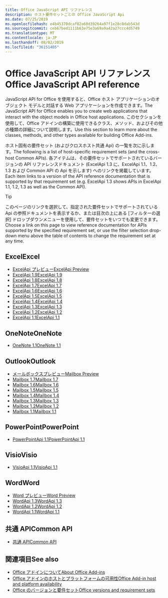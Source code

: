 ```yaml
---
title: Office JavaScript API リファレンス
description: ホスト要件セットごとの Office JavaScript Api
ms.date: 07/25/2019
ms.openlocfilehash: e4b45370dcaf82a60d39264a97f1e28c0dab543d
ms.sourcegitcommit: ceb67bed1111b63e75e3a69a9a42a27ccc4d5749
ms.translationtype: MT
ms.contentlocale: ja-JP
ms.lasthandoff: 08/02/2019
ms.locfileid: "36151405"
---
```

# <a name="office-javascript-api-reference"></a><span data-ttu-id="79fdd-103">Office JavaScript API リファレンス</span><span class="sxs-lookup"><span data-stu-id="79fdd-103">Office JavaScript API reference</span></span>

<span data-ttu-id="79fdd-104">JavaScript API for Office を使用すると、Office ホスト アプリケーションのオブジェクト モデルと対話する Web アプリケーションを作成できます。</span><span class="sxs-lookup"><span data-stu-id="79fdd-104">The JavaScript API for Office enables you to create web applications that interact with the object models in Office host applications.</span></span> <span data-ttu-id="79fdd-105">このセクションを使用して、Office アドインの構築に使用できるクラス、メソッド、およびその他の種類の詳細について説明します。</span><span class="sxs-lookup"><span data-stu-id="79fdd-105">Use this section to learn more about the classes, methods, and other types available for building Office Add-ins.</span></span>

<span data-ttu-id="79fdd-106">ホスト固有の要件セット (およびクロスホスト共通 Api) の一覧を次に示します。</span><span class="sxs-lookup"><span data-stu-id="79fdd-106">The following is a list of host-specific requirement sets (and the cross-host Common APIs).</span></span> <span data-ttu-id="79fdd-107">各アイテムは、その要件セットでサポートされているバージョンの API リファレンスドキュメント (ExcelApi 1.3 に、ExcelApi 1.1、1.2、1.3 および Common API の Api を示します) へのリンクを掲載しています。</span><span class="sxs-lookup"><span data-stu-id="79fdd-107">Each item links to a version of the API reference documentation that is supported by that requirement set (e.g. ExcelApi 1.3 shows APIs in ExcelApi 1.1, 1.2, 1.3 as well as the Common API).</span></span>

> [!TIP]
> <span data-ttu-id="79fdd-108">このページのリンクを選択して、指定された要件セットでサポートされている Api の参照ドキュメントを表示するか、または目次の上にある [フィルターの選択] ドロップダウンメニューを使用して、要件セットをいつでも変更できます。</span><span class="sxs-lookup"><span data-stu-id="79fdd-108">Choose a link on this page to view reference documentation for APIs supported by the specified requirement set, or use the filter selection drop-down menu above the table of contents to change the requirement set at any time.</span></span>

## <a name="excel"></a><span data-ttu-id="79fdd-109">Excel</span><span class="sxs-lookup"><span data-stu-id="79fdd-109">Excel</span></span>

- [<span data-ttu-id="79fdd-110">ExcelApi プレビュー</span><span class="sxs-lookup"><span data-stu-id="79fdd-110">ExcelApi Preview</span></span>](/javascript/api/excel?view=excel-js-preview)
- [<span data-ttu-id="79fdd-111">ExcelApi 1.9</span><span class="sxs-lookup"><span data-stu-id="79fdd-111">ExcelApi 1.9</span></span>](/javascript/api/excel?view=excel-js-1.9)
- [<span data-ttu-id="79fdd-112">ExcelApi 1.8</span><span class="sxs-lookup"><span data-stu-id="79fdd-112">ExcelApi 1.8</span></span>](/javascript/api/excel?view=excel-js-1.8)
- [<span data-ttu-id="79fdd-113">ExcelApi 1.7</span><span class="sxs-lookup"><span data-stu-id="79fdd-113">ExcelApi 1.7</span></span>](/javascript/api/excel?view=excel-js-1.7)
- [<span data-ttu-id="79fdd-114">ExcelApi 1.6</span><span class="sxs-lookup"><span data-stu-id="79fdd-114">ExcelApi 1.6</span></span>](/javascript/api/excel?view=excel-js-1.6)
- [<span data-ttu-id="79fdd-115">ExcelApi 1.5</span><span class="sxs-lookup"><span data-stu-id="79fdd-115">ExcelApi 1.5</span></span>](/javascript/api/excel?view=excel-js-1.5)
- [<span data-ttu-id="79fdd-116">ExcelApi 1.4</span><span class="sxs-lookup"><span data-stu-id="79fdd-116">ExcelApi 1.4</span></span>](/javascript/api/excel?view=excel-js-1.4)
- [<span data-ttu-id="79fdd-117">ExcelApi 1.3</span><span class="sxs-lookup"><span data-stu-id="79fdd-117">ExcelApi 1.3</span></span>](/javascript/api/excel?view=excel-js-1.3)
- [<span data-ttu-id="79fdd-118">ExcelApi 1.2</span><span class="sxs-lookup"><span data-stu-id="79fdd-118">ExcelApi 1.2</span></span>](/javascript/api/excel?view=excel-js-1.2)
- [<span data-ttu-id="79fdd-119">ExcelApi 1.1</span><span class="sxs-lookup"><span data-stu-id="79fdd-119">ExcelApi 1.1</span></span>](/javascript/api/excel?view=excel-js-1.1)

## <a name="onenote"></a><span data-ttu-id="79fdd-120">OneNote</span><span class="sxs-lookup"><span data-stu-id="79fdd-120">OneNote</span></span>

- [<span data-ttu-id="79fdd-121">OneNote 1.1</span><span class="sxs-lookup"><span data-stu-id="79fdd-121">OneNote 1.1</span></span>](/javascript/api/onenote?view=onenote-js-1.1)

## <a name="outlook"></a><span data-ttu-id="79fdd-122">Outlook</span><span class="sxs-lookup"><span data-stu-id="79fdd-122">Outlook</span></span>

- [<span data-ttu-id="79fdd-123">メールボックスプレビュー</span><span class="sxs-lookup"><span data-stu-id="79fdd-123">Mailbox Preview</span></span>](/javascript/api/outlook?view=outlook-js-preview)
- [<span data-ttu-id="79fdd-124">Mailbox 1.7</span><span class="sxs-lookup"><span data-stu-id="79fdd-124">Mailbox 1.7</span></span>](/javascript/api/outlook?view=outlook-js-1.7)
- [<span data-ttu-id="79fdd-125">Mailbox 1.6</span><span class="sxs-lookup"><span data-stu-id="79fdd-125">Mailbox 1.6</span></span>](/javascript/api/outlook?view=outlook-js-1.6)
- [<span data-ttu-id="79fdd-126">Mailbox 1.5</span><span class="sxs-lookup"><span data-stu-id="79fdd-126">Mailbox 1.5</span></span>](/javascript/api/outlook?view=outlook-js-1.5)
- [<span data-ttu-id="79fdd-127">Mailbox 1.4</span><span class="sxs-lookup"><span data-stu-id="79fdd-127">Mailbox 1.4</span></span>](/javascript/api/outlook?view=outlook-js-1.4)
- [<span data-ttu-id="79fdd-128">Mailbox 1.3</span><span class="sxs-lookup"><span data-stu-id="79fdd-128">Mailbox 1.3</span></span>](/javascript/api/outlook?view=outlook-js-1.3)
- [<span data-ttu-id="79fdd-129">Mailbox 1.2</span><span class="sxs-lookup"><span data-stu-id="79fdd-129">Mailbox 1.2</span></span>](/javascript/api/outlook?view=outlook-js-1.2)
- [<span data-ttu-id="79fdd-130">Mailbox 1.1</span><span class="sxs-lookup"><span data-stu-id="79fdd-130">Mailbox 1.1</span></span>](/javascript/api/outlook?view=outlook-js-1.1)

## <a name="powerpoint"></a><span data-ttu-id="79fdd-131">PowerPoint</span><span class="sxs-lookup"><span data-stu-id="79fdd-131">PowerPoint</span></span>

- [<span data-ttu-id="79fdd-132">PowerPointApi 1.1</span><span class="sxs-lookup"><span data-stu-id="79fdd-132">PowerPointApi 1.1</span></span>](/javascript/api/powerpoint?view=powerpoint-js-1.1)

## <a name="visio"></a><span data-ttu-id="79fdd-133">Visio</span><span class="sxs-lookup"><span data-stu-id="79fdd-133">Visio</span></span>

- [<span data-ttu-id="79fdd-134">VisioApi 1.1</span><span class="sxs-lookup"><span data-stu-id="79fdd-134">VisioApi 1.1</span></span>](/javascript/api/visio?view=visio-js-1.1)

## <a name="word"></a><span data-ttu-id="79fdd-135">Word</span><span class="sxs-lookup"><span data-stu-id="79fdd-135">Word</span></span>

- [<span data-ttu-id="79fdd-136">Word プレビュー</span><span class="sxs-lookup"><span data-stu-id="79fdd-136">Word Preview</span></span>](/javascript/api/word?view=word-js-preview)
- [<span data-ttu-id="79fdd-137">WordApi 1.3</span><span class="sxs-lookup"><span data-stu-id="79fdd-137">WordApi 1.3</span></span>](/javascript/api/word?view=word-js-1.3)
- [<span data-ttu-id="79fdd-138">WordApi 1.2</span><span class="sxs-lookup"><span data-stu-id="79fdd-138">WordApi 1.2</span></span>](/javascript/api/word?view=word-js-1.2)
- [<span data-ttu-id="79fdd-139">WordApi 1.1</span><span class="sxs-lookup"><span data-stu-id="79fdd-139">WordApi 1.1</span></span>](/javascript/api/word?view=word-js-1.1)

## <a name="common-api"></a><span data-ttu-id="79fdd-140">共通 API</span><span class="sxs-lookup"><span data-stu-id="79fdd-140">Common API</span></span>

- [<span data-ttu-id="79fdd-141">共通 API</span><span class="sxs-lookup"><span data-stu-id="79fdd-141">Common API</span></span>](/javascript/api/office?view=common-js)

## <a name="see-also"></a><span data-ttu-id="79fdd-142">関連項目</span><span class="sxs-lookup"><span data-stu-id="79fdd-142">See also</span></span>

- [<span data-ttu-id="79fdd-143">Office アドインについて</span><span class="sxs-lookup"><span data-stu-id="79fdd-143">About Office Add-ins</span></span>](/office/dev/add-ins/overview)
- [<span data-ttu-id="79fdd-144">Office アドインのホストとプラットフォームの可用性</span><span class="sxs-lookup"><span data-stu-id="79fdd-144">Office Add-in host and platform availability</span></span>](/office/dev/add-ins/overview/office-add-in-availability)
- [<span data-ttu-id="79fdd-145">Office のバージョンと要件セット</span><span class="sxs-lookup"><span data-stu-id="79fdd-145">Office versions and requirement sets</span></span>](/office/dev/add-ins/develop/office-versions-and-requirement-sets)
